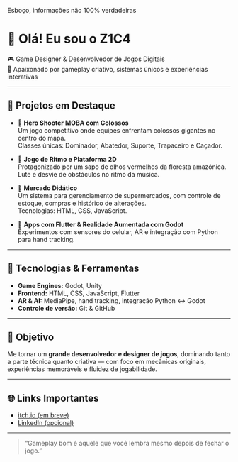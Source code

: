 Esboço, informações não 100% verdadeiras
# 👋 Olá! Eu sou o Z1C4

🎮 Game Designer & Desenvolvedor de Jogos Digitais  
🧠 Apaixonado por gameplay criativo, sistemas únicos e experiências interativas

---

## 💼 Projetos em Destaque

- 🧠 **Hero Shooter MOBA com Colossos**  
  Um jogo competitivo onde equipes enfrentam colossos gigantes no centro do mapa.  
  Classes únicas: Dominador, Abatedor, Suporte, Trapaceiro e Caçador.

- 🐸 **Jogo de Ritmo e Plataforma 2D**  
  Protagonizado por um sapo de olhos vermelhos da floresta amazônica.  
  Lute e desvie de obstáculos no ritmo da música.

- 🛒 **Mercado Didático**  
  Um sistema para gerenciamento de supermercados, com controle de estoque, compras e histórico de alterações.  
  Tecnologias: HTML, CSS, JavaScript.

- 📱 **Apps com Flutter & Realidade Aumentada com Godot**  
  Experimentos com sensores do celular, AR e integração com Python para hand tracking.

---

## 🧩 Tecnologias & Ferramentas

- **Game Engines:** Godot, Unity  
- **Frontend:** HTML, CSS, JavaScript, Flutter  
- **AR & AI:** MediaPipe, hand tracking, integração Python ↔ Godot  
- **Controle de versão:** Git & GitHub

---

## 📌 Objetivo

Me tornar um **grande desenvolvedor e designer de jogos**, dominando tanto a parte técnica quanto criativa — com foco em mecânicas originais, experiências memoráveis e fluidez de jogabilidade.

---

## 🌐 Links Importantes

- [itch.io (em breve)](https://z1c4.itch.io)
- [LinkedIn (opcional)](https://linkedin.com/in/seulink)

---

> “Gameplay bom é aquele que você lembra mesmo depois de fechar o jogo.”


